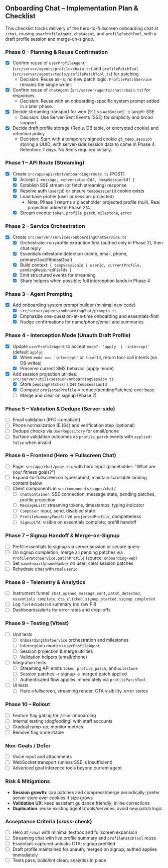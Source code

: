 ## Onboarding Chat – Implementation Plan & Checklist

This checklist tracks delivery of the hero-to-fullscreen onboarding chat at `/chat`, reusing `userProfileAgent`, `chatAgent`, and `profilePatchTool`, with a draft profile session and merge-on-signup.

### Phase 0 – Planning & Reuse Confirmation
- [x] Confirm reuse of `userProfileAgent` (`src/server/agents/profile/chain.ts`) and `profilePatchTool` (`src/server/agents/tools/profilePatchTool.ts`) for patching
  - Decision: Reuse as-is; no new patch logic. `ProfilePatchService` remains the single writer.
- [x] Confirm reuse of `chatAgent` (`src/server/agents/chat/chain.ts`) for responses
  - Decision: Reuse with an onboarding-specific system prompt added in a later phase.
- [x] Decide streaming transport for web (`SSE` vs `WebSocket`) → target: SSE
  - Decision: Use Server-Sent Events (SSE) for simplicity and broad support.
- [x] Decide draft profile storage (Redis, DB table, or encrypted cookie) and retention policy
  - Decision: Start with a temporary signed cookie `gt_temp_session` storing a UUID, with server-side session data to come in Phase 4. Retention: 7 days. No Redis required initially.

### Phase 1 – API Route (Streaming)
- [x] Create `src/app/api/chat/onboarding/route.ts` (POST)
  - [x] Accept `{ message, conversationId?, tempSessionId? }`
  - [x] Establish SSE stream (or fetch streaming) response
  - [x] Resolve auth (`userId`) or ensure `tempSessionId` cookie exists
  - [x] Load base profile (user or session-projected)
    - Note: Phase 1 returns a placeholder projected profile (null). Real projection added in Phase 2/4.
  - [x] Stream events: `token`, `profile_patch`, `milestone`, `error`

### Phase 2 – Service Orchestration
- [x] Create `src/server/services/onboardingChatService.ts`
  - [x] Orchestrate: run profile extraction first (authed only in Phase 2), then chat reply
  - [x] Essentials milestone detection (name, email, phone, primaryGoal/fitnessGoal)
  - [x] Build context: `{ tempSessionId | userId, currentProfile, pendingRequiredFields }`
  - [x] Emit structured events for streaming
  - [x] Share helpers when possible; full interception lands in Phase 4

### Phase 3 – Agent Prompting
- [x] Add onboarding system prompt builder (minimal new code)
  - [x] `src/server/agents/onboardingChat/prompts.ts`
  - [x] Emphasize one-question-at-a-time onboarding and essentials-first
  - [x] Nudge confirmations for name/phone/email and summaries

### Phase 4 – Interception Mode (Unauth Draft Profile)
- [x] Update `userProfileAgent` to accept `mode?: 'apply' | 'intercept'` (default `apply`)
  - [x] When `mode === 'intercept'` or `!userId`, return tool-call intents (no DB writes)
  - [x] Preserve current SMS behavior (apply mode)
- [x] Add session projection utilities: `src/server/utils/session/onboardingSession.ts`
  - [x] Store `pendingPatches[]` per `tempSessionId`
  - [x] Compute `projectedProfile` = reduce(pendingPatches) over base
  - [ ] Merge and clear on signup (Phase 7)

### Phase 5 – Validation & Dedupe (Server-side)
- [ ] Email validation (RFC-compliant)
- [ ] Phone normalization (E.164) and verification step (optional)
- [ ] Dedupe checks via `UserRepository` for email/phone
- [ ] Surface validation outcomes as `profile_patch` events with `applied: false` when invalid

### Phase 6 – Frontend (Hero → Fullscreen Chat)
- [ ] Page: `src/app/chat/page.tsx` with hero input (placeholder: "What are your fitness goals?")
- [ ] Expand-to-fullscreen on type/submit, maintain scrollable landing content below
- [ ] Client components in `src/components/pages/chat/`
  - [ ] `ChatContainer`: SSE connection, message state, pending patches, profile projection
  - [ ] `MessageList`: streaming tokens, timestamps, typing indicator
  - [ ] `Composer`: input, send, disabled state
  - [ ] `ProfileSummaryPanel`: live `projectedProfile`, completeness
  - [ ] `SignupCTA`: visible on essentials complete; prefill handoff

### Phase 7 – Signup Handoff & Merge-on-Signup
- [ ] Prefill essentials to signup via server session or secure query
- [ ] On signup completion, merge all pending patches via `ProfilePatchService.patchProfile` (source: `onboarding-web`)
- [ ] Set `name`/`email`/`phoneNumber` on user; clear session patches
- [ ] Rehydrate chat with real `userId`

### Phase 8 – Telemetry & Analytics
- [ ] Instrument funnel: `chat_opened`, `message_sent`, `patch_detected`, `essentials_complete`, `cta_clicked`, `signup_started`, `signup_completed`
- [ ] Log `fieldsUpdated` summary (no raw PII)
- [ ] Dashboards/alerts for error rates and drop-offs

### Phase 9 – Testing (Vitest)
- [ ] Unit tests
  - [ ] `OnboardingChatService` orchestration and milestones
  - [ ] Interception mode in `userProfileAgent`
  - [ ] Session projection & merge utilities
  - [ ] Validation helpers (email/phone)
- [ ] Integration tests
  - [ ] Streaming API emits `token`, `profile_patch`, and `milestone`
  - [ ] Session patches → signup → merged patch applied
  - [ ] Authenticated flow applies immediately via `profilePatchTool`
- [ ] UI tests
  - [ ] Hero→fullscreen, streaming render, CTA visibility, error states

### Phase 10 – Rollout
- [ ] Feature flag gating for `/chat` onboarding
- [ ] Internal testing (dogfooding) with staff accounts
- [ ] Gradual ramp-up; monitor metrics
- [ ] Remove flag once stable

### Non-Goals / Defer
- [ ] Voice input and attachments
- [ ] WebSocket transport (unless SSE is insufficient)
- [ ] Advanced goal inference tools beyond current agent

### Risk & Mitigations
- **Session growth**: cap patches and compress/merge periodically; prefer server store over cookies if size grows
- **Validation UX**: keep assistant guidance friendly; inline corrections
- **Duplication**: reuse existing agents/tools/services; avoid new patch logic

### Acceptance Criteria (cross-check)
- [ ] Hero at `/chat` with minimal textbox and fullscreen expansion
- [ ] Streaming chat with live profile summary and `profilePatchTool` reuse
- [ ] Essentials captured unlocks CTA; signup prefilled
- [ ] Draft profile maintained for unauth; merged on signup; authed applies immediately
- [ ] Tests pass; build/lint clean; analytics in place
